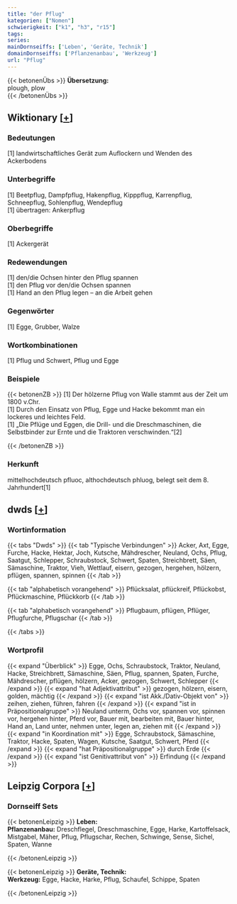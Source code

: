 ```yaml
---
title: "der Pflug"
kategorien: ["Nomen"]
schwierigkeit: ["k1", "h3", "r15"]
tags:
series:
mainDornseiffs: ['Leben', 'Geräte, Technik']
domainDornseiffs: ['Pflanzenanbau', 'Werkzeug']
url: "Pflug"
---
```


{{< betonenÜbs >}}
**Übersetzung:**  
plough, plow  
{{< /betonenÜbs >}}

## Wiktionary [[+](https://de.wiktionary.org/wiki/Pflug)]

### Bedeutungen
[1] landwirtschaftliches Gerät zum Auflockern und Wenden des Ackerbodens  

### Unterbegriffe
[1] Beetpflug, Dampfpflug, Hakenpflug, Kipppflug, Karrenpflug, Schneepflug, Sohlenpflug, Wendepflug  
[1] übertragen: Ankerpflug  

### Oberbegriffe
[1] Ackergerät  

### Redewendungen
[1] den/die Ochsen hinter den Pflug spannen  
[1] den Pflug vor den/die Ochsen spannen  
[1] Hand an den Pflug legen – an die Arbeit gehen  

### Gegenwörter
[1] Egge, Grubber, Walze  

### Wortkombinationen
[1] Pflug und Schwert, Pflug und Egge  

### Beispiele
{{< betonenZB >}}
[1] Der hölzerne Pflug von Walle stammt aus der Zeit um 1800 v.Chr.  
[1] Durch den Einsatz von Pflug, Egge und Hacke bekommt man ein lockeres und leichtes Feld.  
[1] „Die Pflüge und Eggen, die Drill- und die Dreschmaschinen, die Selbstbinder zur Ernte und die Traktoren verschwinden.“[2]  

{{< /betonenZB >}}
### Herkunft
mittelhochdeutsch pfluoc, althochdeutsch phluog, belegt seit dem 8. Jahrhundert[1]  



## dwds [[+](https://www.dwds.de/wb/Pflug)]

### Wortinformation
{{< tabs "Dwds" >}}
{{< tab "Typische Verbindungen" >}}
Acker, Axt, Egge, Furche, Hacke, Hektar, Joch, Kutsche, Mähdrescher, Neuland, Ochs, Pflug, Saatgut, Schlepper, Schraubstock, Schwert, Spaten, Streichbrett, Säen, Sämaschine, Traktor, Vieh, Wettlauf, eisern, gezogen, hergehen, hölzern, pflügen, spannen, spinnen
{{< /tab >}}

{{< tab "alphabetisch vorangehend" >}}
Pflücksalat, pflückreif, Pflückobst, Pflückmaschine, Pflückkorb
{{< /tab >}}

{{< tab "alphabetisch vorangehend" >}}
Pflugbaum, pflügen, Pflüger, Pflugfurche, Pflugschar
{{< /tab >}}

{{< /tabs >}}

### Wortprofil
{{< expand "Überblick" >}} Egge, Ochs, Schraubstock, Traktor, Neuland, Hacke, Streichbrett, Sämaschine, Säen, Pflug, spannen, Spaten, Furche, Mähdrescher, pflügen, hölzern, Acker, gezogen, Schwert, Schlepper {{< /expand >}}
{{< expand "hat Adjektivattribut" >}} gezogen, hölzern, eisern, golden, mächtig {{< /expand >}}
{{< expand "ist Akk./Dativ-Objekt von" >}} zeihen, ziehen, führen, fahren {{< /expand >}}
{{< expand "ist in Präpositionalgruppe" >}} Neuland unterm, Ochs vor, spannen vor, spinnen vor, hergehen hinter, Pferd vor, Bauer mit, bearbeiten mit, Bauer hinter, Hand an, Land unter, nehmen unter, legen an, ziehen mit {{< /expand >}}
{{< expand "in Koordination mit" >}} Egge, Schraubstock, Sämaschine, Traktor, Hacke, Spaten, Wagen, Kutsche, Saatgut, Schwert, Pferd {{< /expand >}}
{{< expand "hat Präpositionalgruppe" >}} durch Erde {{< /expand >}}
{{< expand "ist Genitivattribut von" >}} Erfindung {{< /expand >}}

## Leipzig Corpora [[+](https://corpora.uni-leipzig.de/en/res?word=Pflug&corpusId=deu_newscrawl-public_2018)]

### Dornseiff Sets
{{< betonenLeipzig >}}
**Leben:**  
**Pflanzenanbau:** Dreschflegel, Dreschmaschine, Egge, Harke, Kartoffelsack, Mistgabel, Mäher, Pflug, Pflugschar, Rechen, Schwinge, Sense, Sichel, Spaten, Wanne  

{{< /betonenLeipzig >}}


{{< betonenLeipzig >}}
**Geräte, Technik:**  
**Werkzeug:** Egge, Hacke, Harke, Pflug, Schaufel, Schippe, Spaten  

{{< /betonenLeipzig >}}
